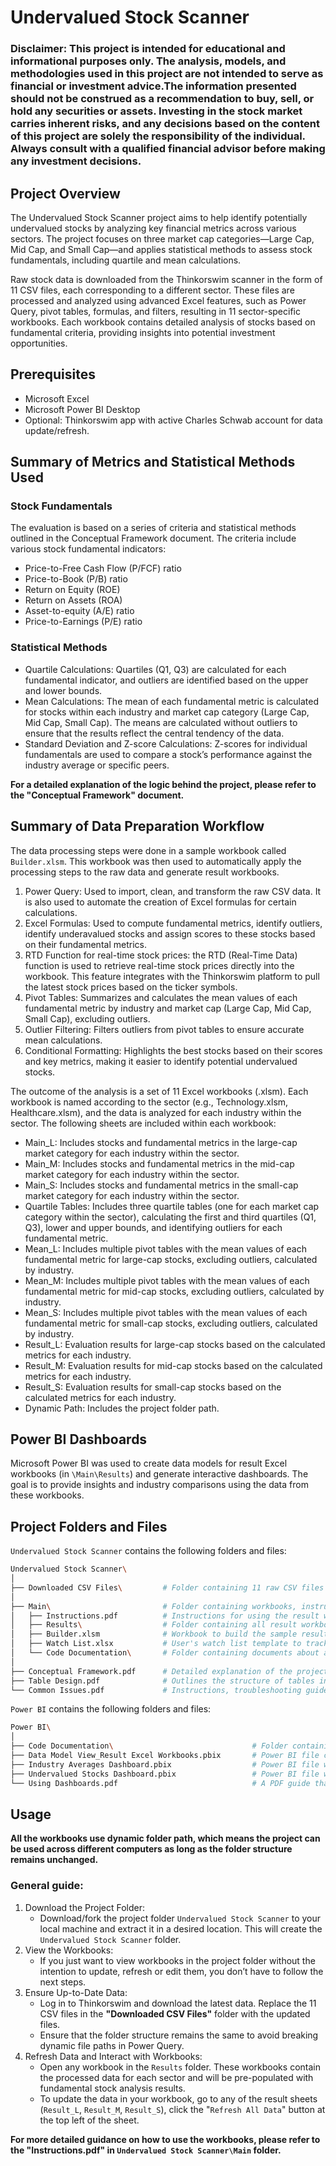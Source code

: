 # Undervalued Stock Scanner

### Disclaimer: This project is intended for educational and informational purposes only. The analysis, models, and methodologies used in this project are not intended to serve as financial or investment advice.The information presented should not be construed as a recommendation to buy, sell, or hold any securities or assets. Investing in the stock market carries inherent risks, and any decisions based on the content of this project are solely the responsibility of the individual. Always consult with a qualified financial advisor before making any investment decisions. 

## Project Overview
The Undervalued Stock Scanner project aims to help identify potentially undervalued stocks by analyzing key financial metrics across various sectors. The project focuses on three market cap categories—Large Cap, Mid Cap, and Small Cap—and applies statistical methods to assess stock fundamentals, including quartile and mean calculations.

Raw stock data is downloaded from the Thinkorswim scanner in the form of 11 CSV files, each corresponding to a different sector. These files are processed and analyzed using advanced Excel features, such as Power Query, pivot tables, formulas, and filters, resulting in 11 sector-specific workbooks. Each workbook contains detailed analysis of stocks based on fundamental criteria, providing insights into potential investment opportunities.

## Prerequisites

- Microsoft Excel
- Microsoft Power BI Desktop
- Optional: Thinkorswim app with active Charles Schwab account for data update/refresh.

## Summary of Metrics and Statistical Methods Used

### Stock Fundamentals

The evaluation is based on a series of criteria and statistical methods outlined in the Conceptual Framework document. The criteria include various stock fundamental indicators:
- Price-to-Free Cash Flow (P/FCF) ratio
- Price-to-Book (P/B) ratio
- Return on Equity (ROE)
- Return on Assets (ROA)
- Asset-to-equity (A/E) ratio
- Price-to-Earnings (P/E) ratio

### Statistical Methods

- Quartile Calculations: Quartiles (Q1, Q3) are calculated for each fundamental indicator, and outliers are identified based on the upper and lower bounds.
- Mean Calculations: The mean of each fundamental metric is calculated for stocks within each industry and market cap category (Large Cap, Mid Cap, Small Cap). The means are calculated without outliers to ensure that the results reflect the central tendency of the data.  
- Standard Deviation and Z-score Calculations: Z-scores for individual fundamentals are used to compare a stock’s performance against the industry average or specific peers.

**For a detailed explanation of the logic behind the project, please refer to the "Conceptual Framework" document.**

## Summary of Data Preparation Workflow

The data processing steps were done in a sample workbook called `Builder.xlsm`. This workbook was then used to automatically apply the processing steps to the raw data and generate result workbooks.
1. Power Query: Used to import, clean, and transform the raw CSV data. It is also used to automate the creation of Excel formulas for certain calculations. 
2. Excel Formulas: Used to compute fundamental metrics, identify outliers, identify underavalued stocks and assign scores to these stocks based on their fundamental metrics.
3. RTD Function for real-time stock prices: the RTD (Real-Time Data) function is used to retrieve real-time stock prices directly into the workbook. This feature integrates with the Thinkorswim platform to pull the latest stock prices based on the ticker symbols.  
4. Pivot Tables: Summarizes and calculates the mean values of each fundamental metric by industry and market cap (Large Cap, Mid Cap, Small Cap), excluding outliers. 
5. Outlier Filtering: Filters outliers from pivot tables to ensure accurate mean calculations.
6. Conditional Formatting: Highlights the best stocks based on their scores and key metrics, making it easier to identify potential undervalued stocks.

The outcome of the analysis is a set of 11 Excel workbooks (.xlsm). Each workbook is named according to the sector (e.g., Technology.xlsm, Healthcare.xlsm), and the data is analyzed for each industry within the sector. The following sheets are included within each workbook:
- Main_L: Includes stocks and fundamental metrics in the large-cap market category for each industry within the sector.
- Main_M: Includes stocks and fundamental metrics in the mid-cap market category for each industry within the sector.
- Main_S: Includes stocks and fundamental metrics in the small-cap market category for each industry within the sector.
- Quartile Tables: Includes three quartile tables (one for each market cap category within the sector), calculating the first and third quartiles (Q1, Q3), lower and upper bounds, and identifying outliers for each fundamental metric.
- Mean_L: Includes multiple pivot tables with the mean values of each fundamental metric for large-cap stocks, excluding outliers, calculated by industry.
- Mean_M: Includes multiple pivot tables with the mean values of each fundamental metric for mid-cap stocks, excluding outliers, calculated by industry.
- Mean_S: Includes multiple pivot tables with the mean values of each fundamental metric for small-cap stocks, excluding outliers, calculated by industry.
- Result_L: Evaluation results for large-cap stocks based on the calculated metrics for each industry.
- Result_M: Evaluation results for mid-cap stocks based on the calculated metrics for each industry.
- Result_S: Evaluation results for small-cap stocks based on the calculated metrics for each industry.
- Dynamic Path: Includes the project folder path.

## Power BI Dashboards
Microsoft Power BI was used to create data models for result Excel workbooks (in `\Main\Results`) and generate interactive dashboards. The goal is to provide insights and industry comparisons using the data from these workbooks.

## Project Folders and Files

``Undervalued Stock Scanner`` contains the following folders and files:
```bash
Undervalued Stock Scanner\
│              
├── Downloaded CSV Files\         # Folder containing 11 raw CSV files and 1 sample CSV file
│   
├── Main\                         # Folder containing workbooks, instructions and code documentation
│   ├── Instructions.pdf          # Instructions for using the result workbooks
│   ├── Results\                  # Folder containing all result workbooks (.xlsm files)
│   ├── Builder.xlsm              # Workbook to build the sample results
│   ├── Watch List.xlsx           # User's watch list template to track preferred stocks
│   └── Code Documentation\       # Folder containing documents about all the codes used in workbooks
│
├── Conceptual Framework.pdf      # Detailed explanation of the project's logic and methodology
├── Table Design.pdf              # Outlines the structure of tables in CSV files and other workbooks
└── Common Issues.pdf             # Instructions, troubleshooting guides, and other resources to help users resolve issues they may encounter
```

``Power BI`` contains the following folders and files:
```bash
Power BI\
│              
├── Code Documentation\                               # Folder containing documents about all the codes used in .pbix files
├── Data Model View_Result Excel Workbooks.pbix       # Power BI file containing a sample data model for the workbooks in \Main\Results folder
├── Industry Averages Dashboard.pbix                  # Power BI file with data visualizations about industry-level averages
├── Undervalued Stocks Dashboard.pbix                 # Power BI file with data visualizations about undervalued stock valuation
└── Using Dashboards.pdf                              # A PDF guide that provides step-by-step instructions on how to use the dashboards and explains how to interpret and analyze the visualizations
```

## Usage

**All the workbooks use dynamic folder path, which means the project can be used across different computers as long as the folder structure remains unchanged.**

### General guide:

1. Download the Project Folder:
   - Download/fork the project folder ``Undervalued Stock Scanner`` to your local machine and extract it in a desired location. This will create the ``Undervalued Stock Scanner`` folder.
2. View the Workbooks:
   - If you just want to view workbooks in the project folder without the intention to update, refresh or edit them, you don’t have to follow the next steps.
3. Ensure Up-to-Date Data:  
   - Log in to Thinkorswim and download the latest data. Replace the 11 CSV files in the **"Downloaded CSV Files"** folder with the updated files.
   - Ensure that the folder structure remains the same to avoid breaking dynamic file paths in Power Query.
4. Refresh Data and Interact with Workbooks:  
   - Open any workbook in the ``Results`` folder. These workbooks contain the processed data for each sector and will be pre-populated with fundamental stock analysis results.
   - To update the data in your workbook, go to any of the result sheets (`Result_L`, `Result_M`, `Result_S`), click the "`Refresh All Data`" button at the top left of the sheet.

**For more detailed guidance on how to use the workbooks, please refer to the "Instructions.pdf" in `Undervalued Stock Scanner\Main` folder.**
